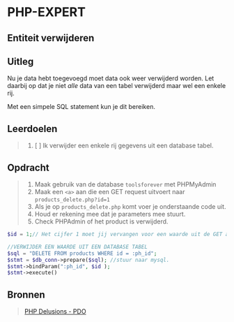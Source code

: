 # PHP-EXPERT

## Entiteit verwijderen

## Uitleg

Nu je data hebt toegevoegd moet data ook weer verwijderd worden. Let daarbij op dat je niet _alle_ data van een tabel verwijderd maar wel een enkele rij.

Met een simpele SQL statement kun je dit bereiken.

## Leerdoelen

> 1. [ ] Ik verwijder een enkele rij gegevens uit een database tabel.

## Opdracht

> 1. Maak gebruik van de database `toolsforever` met PHPMyAdmin
> 2. Maak een `<a>` aan die een GET request uitvoert naar `products_delete.php?id=1`
> 3. Als je op `products_delete.php` komt voer je onderstaande code uit.
> 4. Houd er rekening mee dat je parameters mee stuurt.
> 5. Check PHPAdmin of het product is verwijderd.

```php
$id = 1;// Het cijfer 1 moet jij vervangen voor een waarde uit de GET array. $_GET

//VERWIJDER EEN WAARDE UIT EEN DATABASE TABEL
$sql = "DELETE FROM products WHERE id = :ph_id";
$stmt = $db_conn->prepare($sql); //stuur naar mysql.
$stmt->bindParam(":ph_id", $id );
$stmt->execute()

```

## Bronnen

> [PHP Delusions - PDO](https://phpdelusions.net/pdo)  
